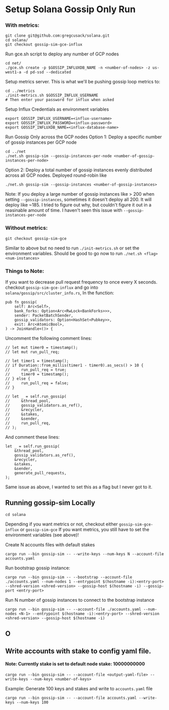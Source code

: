 # Setup Solana Gossip Only Run
### With metrics:
```
git clone git@github.com:gregcusack/solana.git
cd solana/
git checkout gossip-sim-gce-influx
```

Run gce.sh script to deploy any number of GCP nodes
```
cd net/
./gce.sh create -p $GOSSIP_INFLUXDB_NAME -n <number-of-nodes> -z us-west1-a -d pd-ssd --dedicated
```

Setup metrics server. This is what we'll be pushing gossip loop metrics to:
```
cd ../metrics
./init-metrics.sh $GOSSIP_INFLUX_USERNAME
# Then enter your password for influx when asked
```

Setup Influx Credentials as environment variables
```
export GOSSIP_INFLUX_USERNAME=<influx-username>
export GOSSIP_INFLUX_PASSWORD=<influx-password>
export GOSSIP_INFLUXDB_NAME=<influx-database-name>
```

Run Gossip Only across the GCP nodes
Option 1: Deploy a specific number of gossip instances per GCP node
```
cd ../net
./net.sh gossip-sim --gossip-instances-per-node <number-of-gossip-instances-per-node>
```

Option 2: Deploy a total number of gossip instances evenly distributed across all GCP nodes. Deployed round-robin like
```
./net.sh gossip-sim --gossip-instances <number-of-gossip-instances>
```

Note: If you deploy a large number of gossip instances like > 200 when setting `--gossip-instances`, sometimes it doesn't deploy all 200. It will deploy like ~185. I tried to figure out why, but couldn't figure it out in a reasinable amount of time. I haven't seen this issue with `--gossip-instances-per-node`

### Without metrics:
```
git checkout gossip-sim-gce
```
Similar to above but no need to run `./init-metrics.sh` or set the environment variables.
Should be good to go now to run `./net.sh <flag> <num-instances>`

### Things to Note:
If you want to decrease pull request frequency to once every X seconds. checkout `gossip-sim-gce-influx`  and go into `solana/gossip/src/cluster_info.rs`,
In the function:
```
pub fn gossip(
    self: Arc<Self>,
    bank_forks: Option<Arc<RwLock<BankForks>>>,
    sender: PacketBatchSender,
    gossip_validators: Option<HashSet<Pubkey>>,
    exit: Arc<AtomicBool>,
) -> JoinHandle<()> {
```
Uncomment the following comment lines:
```
// let mut timer0 = timestamp();
// let mut run_pull_req;

// let timer1 = timestamp();
// if Duration::from_millis(timer1 - timer0).as_secs() > 10 {
//     run_pull_req = true;
//     timer0 = timestamp();
// } else {
//     run_pull_req = false;
// }

// let _ = self.run_gossip(
//     &thread_pool,
//     gossip_validators.as_ref(),
//     &recycler,
//     &stakes,
//     &sender,
//     run_pull_req,
// );
```

And comment these lines:
```
let _ = self.run_gossip(
    &thread_pool,
    gossip_validators.as_ref(),
    &recycler,
    &stakes,
    &sender,
    generate_pull_requests,
);
```
Same issue as above, I wanted to set this as a flag but I never got to it.

## Running gossip-sim Locally
```
cd solana
```
Depending if you want metrics or not, checkout either `gossip-sim-gce-influx` or `gossip-sim-gce`
If you want metrics, you still have to set the environment variables (see above)!

Create N accounts files with default stakes
```
cargo run --bin gossip-sim -- --write-keys --num-keys N --account-file accounts.yaml
```

Run bootstrap gossip instance:
```
cargo run --bin gossip-sim -- --bootstrap --account-file ./accounts.yaml --num-nodes 1 --entrypoint $(hostname -i):<entry-port> --shred-version <shred-version> --gossip-host $(hostname -i) --gossip-port <entry-port>
```

Run N number of gossip instances to connect to the bootstrap instance
```
cargo run --bin gossip-sim -- --account-file ./accounts.yaml --num-nodes <N-1> --entrypoint $(hostname -i):<entry-port> --shred-version <shred-version> --gossip-host $(hostname -i)
```

## O

## Write accounts with stake to config yaml file.
#### Note: Currently stake is set to default node stake: 10000000000

```
cargo run --bin gossip-sim -- --account-file <output-yaml-file> --write-keys --num-keys <number-of-keys>
```

Example:
Generate 100 keys and stakes and write to `accounts.yaml` file
```
cargo run --bin gossip-sim -- --account-file accounts.yaml --write-keys --num-keys 100
```
